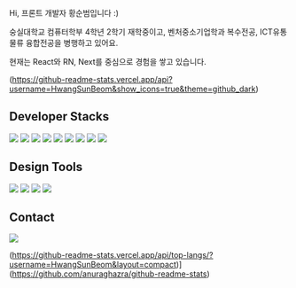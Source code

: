 Hi, 프론트 개발자 황순범입니다 :) 

숭실대학교 컴퓨터학부 4학년 2학기 재학중이고, 벤처중소기업학과 복수전공, ICT유통물류 융합전공을 병행하고 있어요.


현재는 React와 RN, Next를 중심으로 경험을 쌓고 있습니다.

(https://github-readme-stats.vercel.app/api?username=HwangSunBeom&show_icons=true&theme=github_dark)


## Developer Stacks
<img src="https://img.shields.io/badge/HTML-000000?style=for-the-badge&logo=HTML5&logoColor=#E34F26"/>  <img src="https://img.shields.io/badge/CSS3-000000?style=for-the-badge&logo=CSS3&logoColor=#1572B6"/>  <img src="https://img.shields.io/badge/JavaScript-000000?style=for-the-badge&logo=JavaScript&logoColor=#F7DF1E"/>  <img src="https://img.shields.io/badge/React-000000?style=for-the-badge&logo=React&logoColor=#61DAFB"/>  <img src="https://img.shields.io/badge/ReactNative-000000?style=for-the-badge&logo=React&logoColor=#61DAFB"/>  <img src="https://img.shields.io/badge/jQuery-000000?style=for-the-badge&logo=jQuery&logoColor=#0769AD"/>  <img src="https://img.shields.io/badge/Node.js-000000?style=for-the-badge&logo=Node.js&logoColor=#339933"/>  <img src="https://img.shields.io/badge/Python-000000?style=for-the-badge&logo=Python&logoColor=#3776AB"/>  <img src="https://img.shields.io/badge/Django-000000?style=for-the-badge&logo=Django&logoColor=#092E20"/>  
## Design Tools
<img src="https://img.shields.io/badge/Adobe XD-000000?style=for-the-badge&logo=Adobe XD&logoColor=#FF61F6"/>  <img src="https://img.shields.io/badge/Adobe Photoshop-000000?style=for-the-badge&logo=Adobe Photoshop&logoColor=#31A8FF"/>  <img src="https://img.shields.io/badge/Adobe Premiere Pro-000000?style=for-the-badge&logo=Adobe Premiere Pro&logoColor=#9999FF"/>  <img src="https://img.shields.io/badge/Figma-000000?style=for-the-badge&logo=Figma&logoColor=#F24E1E"/>
## Contact
<img src="https://img.shields.io/badge/wsbs9805@gmail.com-000000?style=for-the-badge&logo=Gmail&logoColor=#EA4335"/>


(https://github-readme-stats.vercel.app/api/top-langs/?username=HwangSunBeom&layout=compact)](https://github.com/anuraghazra/github-readme-stats)


<!--
**HwangSunBeom/HwangSunBeom** is a ✨ _special_ ✨ repository because its `README.md` (this file) appears on your GitHub profile.

Here are some ideas to get you started:

- 🔭 I’m currently working on ...
- 🌱 I’m currently learning ...
- 👯 I’m looking to collaborate on ...
- 🤔 I’m looking for help with ...
- 💬 Ask me about ...
- 📫 How to reach me: ...
- 😄 Pronouns: ...
- ⚡ Fun fact: ...
-->
